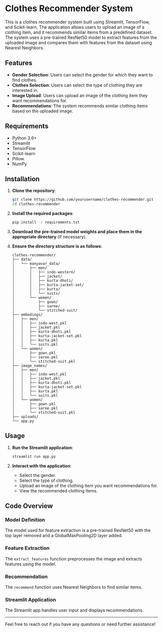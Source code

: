 # Clothes Recommender System

This is a clothes recommender system built using Streamlit, TensorFlow, and Scikit-learn. The application allows users to upload an image of a clothing item, and it recommends similar items from a predefined dataset. The system uses a pre-trained ResNet50 model to extract features from the uploaded image and compares them with features from the dataset using Nearest Neighbors.

## Features

- **Gender Selection**: Users can select the gender for which they want to find clothes.
- **Clothes Selection**: Users can select the type of clothing they are interested in.
- **Image Upload**: Users can upload an image of the clothing item they want recommendations for.
- **Recommendations**: The system recommends similar clothing items based on the uploaded image.

## Requirements

- Python 3.6+
- Streamlit
- TensorFlow
- Scikit-learn
- Pillow
- NumPy

## Installation

1. **Clone the repository**:
    ```bash
    git clone https://github.com/yourusername/clothes-recommender.git
    cd clothes-recommender
    ```

2. **Install the required packages**:
    ```bash
    pip install -r requirements.txt
    ```

3. **Download the pre-trained model weights and place them in the appropriate directory** (if necessary).

4. **Ensure the directory structure is as follows**:
    ```
    clothes-recommender/
    ├── data/
    │   └── manyavar_data/
    │       ├── men/
    │       │   ├── indo-western/
    │       │   ├── jacket/
    │       │   ├── kurta-dhoti/
    │       │   ├── kurta-jacket-set/
    │       │   ├── kurta/
    │       │   └── suits/
    │       └── women/
    │           ├── gown/
    │           ├── saree/
    │           └── stitched-suit/
    ├── embedings/
    │   ├── men/
    │   │   ├── indo-west.pkl
    │   │   ├── jacket.pkl
    │   │   ├── kurta-dhoti.pkl
    │   │   ├── kurta-jacket-set.pkl
    │   │   ├── kurta.pkl
    │   │   └── suits.pkl
    │   └── women/
    │       ├── gown.pkl
    │       ├── saree.pkl
    │       └── stitched-suit.pkl
    ├── image_names/
    │   ├── men/
    │   │   ├── indo-west.pkl
    │   │   ├── jacket.pkl
    │   │   ├── kurta-dhoti.pkl
    │   │   ├── kurta-jacket-set.pkl
    │   │   ├── kurta.pkl
    │   │   └── suits.pkl
    │   └── women/
    │       ├── gown.pkl
    │       ├── saree.pkl
    │       └── stitched-suit.pkl
    ├── uploads/
    └── app.py
    ```

## Usage

1. **Run the Streamlit application**:
    ```bash
    streamlit run app.py
    ```

2. **Interact with the application**:
   - Select the gender.
   - Select the type of clothing.
   - Upload an image of the clothing item you want recommendations for.
   - View the recommended clothing items.

## Code Overview

### Model Definition

The model used for feature extraction is a pre-trained ResNet50 with the top layer removed and a GlobalMaxPooling2D layer added.

### Feature Extraction

The `extract_features` function preprocesses the image and extracts features using the model.

### Recommendation

The `recommend` function uses Nearest Neighbors to find similar items.

### Streamlit Application

The Streamlit app handles user input and displays recommendations.

---

Feel free to reach out if you have any questions or need further assistance!
